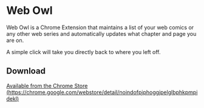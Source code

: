 Web Owl
=======

Web Owl is a Chrome Extension that maintains a list of your web comics or any other web series and automatically updates what chapter and page you are on.

A simple click will take you directly back to where you left off.

Download
--------

[Available from the Chrome Store (https://chrome.google.com/webstore/detail/noindofpjphoggjpelglbphkpmpidekl)](https://chrome.google.com/webstore/detail/noindofpjphoggjpelglbphkpmpidekl)